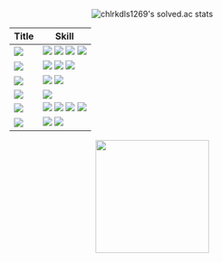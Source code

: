 <div align="center">
  
![chlrkdls1269's solved.ac stats](https://github-readme-solvedac.hyp3rflow.vercel.app/api/?handle=chlrkdls1269)

<!-- [![Solved.ac 프로필](http://mazassumnida.wtf/api/v2/generate_badge?boj=chlrkdls1269)](https://solved.ac/chlrkdls1269) -->

<!-- ### <img src="https://user-images.githubusercontent.com/58325946/233847406-a90d1133-c8c0-441a-bb35-9bf408124af0.png" width="50" height="50">  -->

<!-- ## :watch: My Computer Skills :watch:  -->
|Title|Skill|
|---|---|
|<img src="https://img.shields.io/badge/Language-9BF0E1?style=for-the-badge&logo=&logoColor=coral"/></a>|<img src="https://img.shields.io/badge/Python-000000?style=for-the-badge&logo=Python&logoColor=3776AB"/></a> <img src="https://img.shields.io/badge/Java-000000?style=for-the-badge&logo=Java&logoColor=3776AB"/></a> <img src="https://img.shields.io/badge/Lua Script-000000?style=for-the-badge&logo=Lua&logoColor=FFFFFF"/></a> <img src="https://img.shields.io/badge/C / C++-000000?style=for-the-badge&logo=cplusplus&logoColor=00599C"/></a>|
|<img src="https://img.shields.io/badge/Backend Framework-9BF0E1?style=for-the-badge&logo=&logoColor=coral"/></a>|<img src="https://img.shields.io/badge/Java Spring-000000?style=for-the-badge&logo=Spring&logoColor=6DB33F"/></a> <img src="https://img.shields.io/badge/Flask-000000?style=for-the-badge&logo=Flask&logoColor=white"/></a> <img src="https://img.shields.io/badge/Postman-000000?style=for-the-badge&logo=Postman&logoColor=FF6C37"/></a>|
|<img src="https://img.shields.io/badge/Database-9BF0E1?style=for-the-badge&logo=&logoColor=coral"/></a>|<img src="https://img.shields.io/badge/oracle-000000?style=for-the-badge&logo=oracle&logoColor=F80000"/></a> <img src="https://img.shields.io/badge/MySQL-000000?style=for-the-badge&logo=MySQL&logoColor=FFFFFF"/></a>|
|<img src="https://img.shields.io/badge/Cloud Service-9BF0E1?style=for-the-badge&logo=&logoColor=coral"/></a>|<img src="https://img.shields.io/badge/Amazon AWS-000000?style=for-the-badge&logo=Amazon AWS&logoColor=white"/></a>|
|<img src="https://img.shields.io/badge/Communication-9BF0E1?style=for-the-badge&logo=&logoColor=coral"/></a>|<img src="https://img.shields.io/badge/Git-000000?style=for-the-badge&logo=Git&logoColor=F05032"/></a> <img src="https://img.shields.io/badge/Jira-000000?style=for-the-badge&logo=Jira Software&logoColor=0052CC"/></a> <img src="https://img.shields.io/badge/Slack-000000?style=for-the-badge&logo=Slack&logoColor=9BF0E1"/></a> <img src="https://img.shields.io/badge/Discord-000000?style=for-the-badge&logo=discord&logoColor=5865F2"/></a>|
|<img src="https://img.shields.io/badge/Tool-9BF0E1?style=for-the-badge&logo=&logoColor=coral"/></a>|<img src="https://img.shields.io/badge/Intellij Ultimate-000000?style=for-the-badge&logo=intellijidea&logoColor=#000000"/></a> <img src="https://img.shields.io/badge/Visual Studio Code-000000?style=for-the-badge&logo=visualstudiocode&logoColor=007ACC"/></a>|

<!-- <img src="https://img.shields.io/badge/Kakao Karlo-000000?style=for-the-badge&logo=Kakao&logoColor=FFCD00"/></a> -->
<!-- <img src="https://img.shields.io/badge/Bash Shell-000000?style=for-the-badge&logo=PowerShell&logoColor=5391FE"/></a> -->
<!-- <img src="https://img.shields.io/badge/Yolov5-000000?style=for-the-badge&logo=YOLO&logoColor=00FFFF"/></a> -->
<!-- <img src="https://img.shields.io/badge/Google STT-000000?style=for-the-badge&logo=Google Cloud&logoColor=4285F4"/></a> -->
<!-- <img src="https://img.shields.io/badge/PixHawk4 Hexa Drone-000000?style=for-the-badge&logo=Robot Framework&logoColor"/></a> -->

<!-- <img src="https://img.shields.io/badge/HTML5-000000?style=for-the-badge&logo=HTML5&logoColor=E34F26"/></a> <img src="https://img.shields.io/badge/CSS3-000000?style=for-the-badge&logo=CSS3&logoColor=1572B6"/></a> -->

<!-- <img src="https://img.shields.io/badge/Docker-000000?style=for-the-badge&logo=Docker&logoColor=2496ED"/></a> -->
<!-- |<img src="https://img.shields.io/badge/Database-9BF0E1?style=for-the-badge&logo=&logoColor=coral"/></a>|<img src="https://img.shields.io/badge/MySQL-000000?style=for-the-badge&logo=MySQL&logoColor=white"/></a>| -->

<img src="https://user-images.githubusercontent.com/58325946/233847292-34c0f213-c63f-48f6-b08d-ed15e6bfa6cf.png" width="200" height="200">

  
<!--
**carrier1269/carrier1269** is a ✨ _special_ ✨ repository because its `README.md` (this file) appears on your GitHub profile.

Here are some ideas to get you started:

- 🔭 I’m currently working on ...
- 🌱 I’m currently learning ...
- 👯 I’m looking to collaborate on ...
- 🤔 I’m looking for help with ...
- 💬 Ask me about ...
- 📫 How to reach me: ...
- 😄😄 Pronouns: ...
- ⚡ Fun fact: ... 
-->
